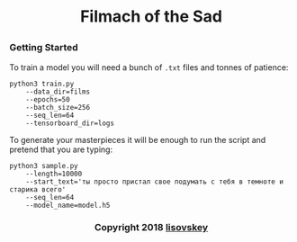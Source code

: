 # <p align="center">Filmach of the Sad</p>
### Getting Started
To train a model you will need a bunch of `.txt` files and tonnes of patience:
```
python3 train.py
    --data_dir=films
    --epochs=50
    --batch_size=256
    --seq_len=64
    --tensorboard_dir=logs
```

To generate your masterpieces it will be enough to run the script and pretend that you are typing:
```
python3 sample.py
    --length=10000
    --start_text='ты просто пристал свое подумать с тебя в темноте и старика всего'
    --seq_len=64
    --model_name=model.h5
```
### <p align="center">Copyright 2018 [lisovskey](https://t.me/lisovskey)</p>
